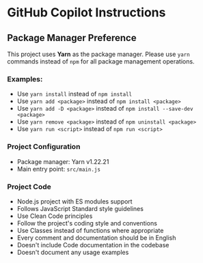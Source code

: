 # GitHub Copilot Instructions

## Package Manager Preference

This project uses **Yarn** as the package manager. Please use `yarn` commands instead of `npm` for all package management operations.

### Examples:
- Use `yarn install` instead of `npm install`
- Use `yarn add <package>` instead of `npm install <package>`
- Use `yarn add -D <package>` instead of `npm install --save-dev <package>`
- Use `yarn remove <package>` instead of `npm uninstall <package>`
- Use `yarn run <script>` instead of `npm run <script>`

### Project Configuration
- Package manager: Yarn v1.22.21
- Main entry point: `src/main.js`

### Project Code
- Node.js project with ES modules support
- Follows JavaScript Standard style guidelines
- Use Clean Code principles
- Follow the project's coding style and conventions
- Use Classes instead of functions where appropriate
- Every comment and documentation should be in English
- Doesn't include Code documentation in the codebase
- Doesn't document any usage examples
